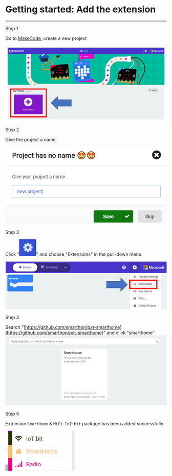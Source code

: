 # Getting started: Add the extension

<HR>

<span id="subtitle">Step 1</span><BR><P>
Go to [MakeCode](https://makecode.microbit.org), create a new project<BR><P>
![auto_fit](images/GetStart/getstart01.png)<P>
<span id="subtitle">Step 2</span><BR><P>
Give the project a name<BR><P>
![auto_fit](images/GetStart/getstart02.png)<P>
<span id="subtitle">Step 3</span><BR><P>
Click "![icon](images/GetStart/icon_more.png)" and choose "Extensions" in the pull-down menu<BR><P>
![auto_fit](images/GetStart/getstart03.png)<BR><P>
<span id="subtitle">Step 4</span><BR><P>
Search "[https://github.com/smarthon/pxt-smarthome](https://github.com/smarthon/pxt-smarthome)" and click “smarthome”
![auto_fit](images/GetStart/getstart04.png)<P>
<span id="subtitle">Step 5</span><BR><P>
Extension `SmartHome` & `WiFi IoT:bit` package has been added successfully.<BR><P>
![auto_fit](images/Getstart/getstart05.png)<P>
